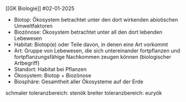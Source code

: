 [[GK Biologie]]
#02-01-2025 

- Biotop: Ökosystem betrachtet unter den dort wirkenden abiotischen Umweltfaktoren
- Biozönose: Ökosystem betrachtet unter all den dort lebenden Lebewesen
- Habitat: Biotop(e) oder Teile davon, in denen eine Art vorkommt
- Art: Gruppe von Lebewesen, die sich untereinander fortpflanzen und fortpflanzungsfähige Nachkommen zeugen können (biologischer Artbegriff)
- Standort: Habitat bei Pflanzen
- Ökosystem: Biotop + Biozönose
- Biosphäre: Gesamtheit aller Ökosysteme auf der Erde

schmaler toleranzbereich: stenök
breiter toleranzbereich: euryök